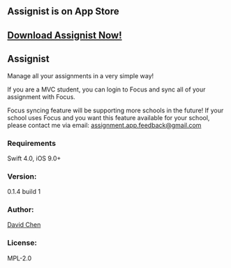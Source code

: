 ## Assignist is on App Store
## [Download Assignist Now!][1]

## Assignist
Manage all your assignments in a very simple way!

If you are a MVC student, you can login to Focus and sync all of your assignment with Focus.

Focus syncing feature will be supporting more schools in the future! If your school uses Focus and you want this feature available for your school, please contact me via email: assignment.app.feedback@gmail.com

### Requirements
Swift 4.0, iOS 9.0+

### Version:
0.1.4 build 1

### Author:
[David Chen][2]

### License:
MPL-2.0

[1]:	https://itunes.apple.com/us/app/assignments/id1281376562
[2]:	http://cwsoft.cc